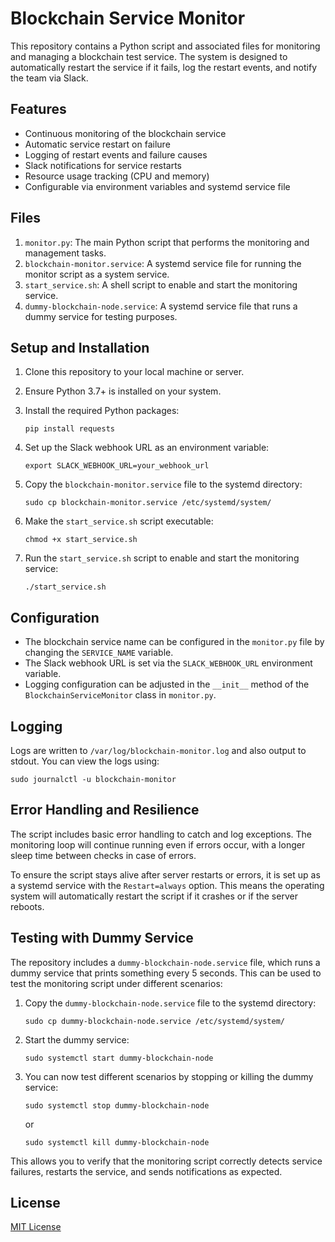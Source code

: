 # Blockchain Service Monitor

This repository contains a Python script and associated files for monitoring and managing a blockchain test service. The system is designed to automatically restart the service if it fails, log the restart events, and notify the team via Slack.

## Features

- Continuous monitoring of the blockchain service
- Automatic service restart on failure
- Logging of restart events and failure causes
- Slack notifications for service restarts
- Resource usage tracking (CPU and memory)
- Configurable via environment variables and systemd service file

## Files

1. `monitor.py`: The main Python script that performs the monitoring and management tasks.
2. `blockchain-monitor.service`: A systemd service file for running the monitor script as a system service.
3. `start_service.sh`: A shell script to enable and start the monitoring service.
4. `dummy-blockchain-node.service`: A systemd service file that runs a dummy service for testing purposes.

## Setup and Installation

1. Clone this repository to your local machine or server.

2. Ensure Python 3.7+ is installed on your system.

3. Install the required Python packages:
   ```
   pip install requests
   ```

4. Set up the Slack webhook URL as an environment variable:
   ```
   export SLACK_WEBHOOK_URL=your_webhook_url
   ```

5. Copy the `blockchain-monitor.service` file to the systemd directory:
   ```
   sudo cp blockchain-monitor.service /etc/systemd/system/
   ```

6. Make the `start_service.sh` script executable:
   ```
   chmod +x start_service.sh
   ```

7. Run the `start_service.sh` script to enable and start the monitoring service:
   ```
   ./start_service.sh
   ```

## Configuration

- The blockchain service name can be configured in the `monitor.py` file by changing the `SERVICE_NAME` variable.
- The Slack webhook URL is set via the `SLACK_WEBHOOK_URL` environment variable.
- Logging configuration can be adjusted in the `__init__` method of the `BlockchainServiceMonitor` class in `monitor.py`.

## Logging

Logs are written to `/var/log/blockchain-monitor.log` and also output to stdout. You can view the logs using:

```
sudo journalctl -u blockchain-monitor
```

## Error Handling and Resilience

The script includes basic error handling to catch and log exceptions. The monitoring loop will continue running even if errors occur, with a longer sleep time between checks in case of errors.

To ensure the script stays alive after server restarts or errors, it is set up as a systemd service with the `Restart=always` option. This means the operating system will automatically restart the script if it crashes or if the server reboots.

## Testing with Dummy Service

The repository includes a `dummy-blockchain-node.service` file, which runs a dummy service that prints something every 5 seconds. This can be used to test the monitoring script under different scenarios:

1. Copy the `dummy-blockchain-node.service` file to the systemd directory:
   ```
   sudo cp dummy-blockchain-node.service /etc/systemd/system/
   ```

2. Start the dummy service:
   ```
   sudo systemctl start dummy-blockchain-node
   ```

3. You can now test different scenarios by stopping or killing the dummy service:
   ```
   sudo systemctl stop dummy-blockchain-node
   ```
   or
   ```
   sudo systemctl kill dummy-blockchain-node
   ```

This allows you to verify that the monitoring script correctly detects service failures, restarts the service, and sends notifications as expected.

## License

[MIT License](LICENSE)
